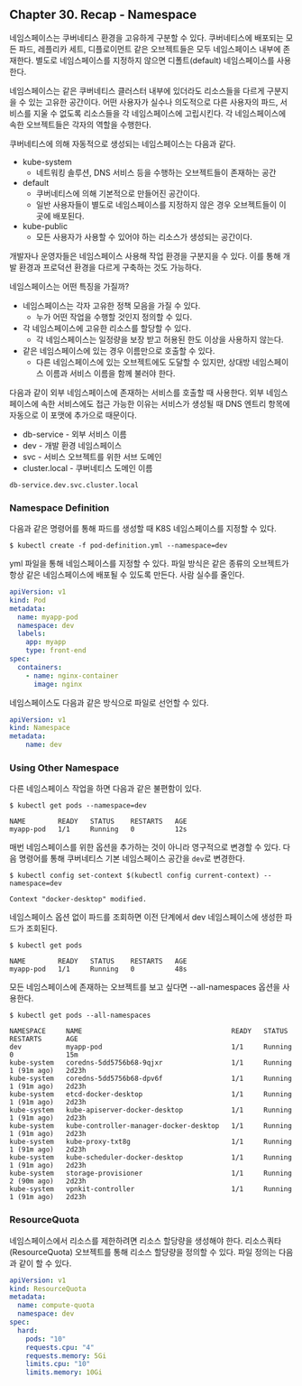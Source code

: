 
## Chapter 30. Recap - Namespace

네임스페이스는 쿠버네티스 환경을 고유하게 구분할 수 있다. 쿠버네티스에 배포되는 모든 파드, 레플리카 세트, 디플로이먼트 같은 오브젝트들은 모두 네임스페이스 내부에 존재한다. 별도로 네임스페이스를 지정하지 않으면 디폴트(default) 네임스페이스를 사용한다.

네임스페이스는 같은 쿠버네티스 클러스터 내부에 있더라도 리소스들을 다르게 구분지을 수 있는 고유한 공간이다. 어떤 사용자가 실수나 의도적으로 다른 사용자의 파드, 서비스를 지울 수 없도록 리소스들을 각 네임스페이스에 고립시킨다. 각 네임스페이스에 속한 오브젝트들은 각자의 역할을 수행한다. 

쿠버네티스에 의해 자동적으로 생성되는 네임스페이스는 다음과 같다.

- kube-system
    - 네트워킹 솔루션, DNS 서비스 등을 수행하는 오브젝트들이 존재하는 공간
- default
    - 쿠버네티스에 의해 기본적으로 만들어진 공간이다. 
    - 일반 사용자들이 별도로 네임스페이스를 지정하지 않은 경우 오브젝트들이 이 곳에 배포된다.
- kube-public
    - 모든 사용자가 사용할 수 있어야 하는 리소스가 생성되는 공간이다. 

개발자나 운영자들은 네임스페이스 사용해 작업 환경을 구분지을 수 있다. 이를 통해 개발 환경과 프로덕션 환경을 다르게 구축하는 것도 가능하다. 

네임스페이스는 어떤 특징을 가질까?

- 네임스페이스는 각자 고유한 정책 모음을 가질 수 있다. 
    - 누가 어떤 작업을 수행할 것인지 정의할 수 있다. 
- 각 네임스페이스에 고유한 리소스를 할당할 수 있다. 
    - 각 네임스페이스는 일정량을 보장 받고 허용된 한도 이상을 사용하지 않는다. 
- 같은 네임스페이스에 있는 경우 이름만으로 호출할 수 있다.
    - 다른 네임스페이스에 있는 오브젝트에도 도달할 수 있지만, 상대방 네임스페이스 이름과 서비스 이름을 함께 불러야 한다.

다음과 같이 외부 네임스페이스에 존재하는 서비스를 호출할 때 사용한다. 외부 네임스페이스에 속한 서비스에도 접근 가능한 이유는 서비스가 생성될 때 DNS 엔트리 항목에 자동으로 이 포맷에 추가으로 때문이다. 

- db-service - 외부 서비스 이름
- dev - 개발 환경 네임스페이스
- svc - 서비스 오브젝트를 위한 서브 도메인 
- cluster.local - 쿠버네티스 도메인 이름

```
db-service.dev.svc.cluster.local
```

### Namespace Definition

다음과 같은 명령어를 통해 파드를 생성할 때 K8S 네임스페이스를 지정할 수 있다. 

```
$ kubectl create -f pod-definition.yml --namespace=dev
```

yml 파일을 통해 네임스페이스를 지정할 수 있다. 파일 방식은 같은 종류의 오브젝트가 항상 같은 네임스페이스에 배포될 수 있도록 만든다. 사람 실수를 줄인다.

```yml
apiVersion: v1
kind: Pod
metadata: 
  name: myapp-pod
  namespace: dev
  labels: 
    app: myapp
    type: front-end
spec:
  containers:
    - name: nginx-container
      image: nginx
```

네임스페이스도 다음과 같은 방식으로 파일로 선언할 수 있다.

```yml
apiVersion: v1
kind: Namespace
metadata:
    name: dev
```

### Using Other Namespace

다른 네임스페이스 작업을 하면 다음과 같은 불편함이 있다.

```
$ kubectl get pods --namespace=dev

NAME        READY   STATUS    RESTARTS   AGE
myapp-pod   1/1     Running   0          12s
```

매번 네임스페이스를 위한 옵션을 추가하는 것이 아니라 영구적으로 변경할 수 있다. 다음 명령어를 통해 쿠버네티스 기본 네임스페이스 공간을 `dev`로 변경한다.

```
$ kubectl config set-context $(kubectl config current-context) --namespace=dev 

Context "docker-desktop" modified.
```

네임스페이스 옵션 없이 파드를 조회하면 이전 단계에서 dev 네임스페이스에 생성한 파드가 조회된다.

```
$ kubectl get pods

NAME        READY   STATUS    RESTARTS   AGE
myapp-pod   1/1     Running   0          48s
```

모든 네임스페이스에 존재하는 오브젝트를 보고 싶다면 --all-namespaces 옵션을 사용한다.

```
$ kubectl get pods --all-namespaces

NAMESPACE     NAME                                     READY   STATUS    RESTARTS      AGE
dev           myapp-pod                                1/1     Running   0             15m
kube-system   coredns-5dd5756b68-9qjxr                 1/1     Running   1 (91m ago)   2d23h
kube-system   coredns-5dd5756b68-dpv6f                 1/1     Running   1 (91m ago)   2d23h
kube-system   etcd-docker-desktop                      1/1     Running   1 (91m ago)   2d23h
kube-system   kube-apiserver-docker-desktop            1/1     Running   1 (91m ago)   2d23h
kube-system   kube-controller-manager-docker-desktop   1/1     Running   1 (91m ago)   2d23h
kube-system   kube-proxy-txt8g                         1/1     Running   1 (91m ago)   2d23h
kube-system   kube-scheduler-docker-desktop            1/1     Running   1 (91m ago)   2d23h
kube-system   storage-provisioner                      1/1     Running   2 (90m ago)   2d23h
kube-system   vpnkit-controller                        1/1     Running   1 (91m ago)   2d23h
```

### ResourceQuota

네임스페이스에서 리소스를 제한하려면 리소스 할당량을 생성해야 한다. 리소스쿼타(ResourceQuota) 오브젝트를 통해 리소스 할댱량을 정의할 수 있다. 파일 정의는 다음과 같이 할 수 있다.

```yml
apiVersion: v1
kind: ResourceQuota
metadata:
  name: compute-quota
  namespace: dev
spec:
  hard:
    pods: "10"
    requests.cpu: "4"
    requests.memory: 5Gi
    limits.cpu: "10"
    limits.memory: 10Gi
```
